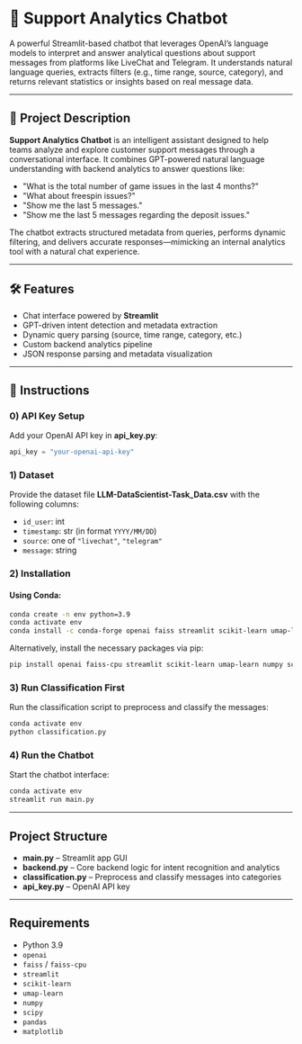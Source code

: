 
# 🤖 Support Analytics Chatbot

A powerful Streamlit-based chatbot that leverages OpenAI’s language models to interpret and answer analytical questions about support messages from platforms like LiveChat and Telegram. It understands natural language queries, extracts filters (e.g., time range, source, category), and returns relevant statistics or insights based on real message data.

---

## 🚀 Project Description

**Support Analytics Chatbot** is an intelligent assistant designed to help teams analyze and explore customer support messages through a conversational interface. It combines GPT-powered natural language understanding with backend analytics to answer questions like:

- "What is the total number of game issues in the last 4 months?"
- "What about freespin issues?"
- "Show me the last 5 messages."
- "Show me the last 5 messages regarding the deposit issues."

The chatbot extracts structured metadata from queries, performs dynamic filtering, and delivers accurate responses—mimicking an internal analytics tool with a natural chat experience.

---

## 🛠️ Features

- Chat interface powered by **Streamlit**
- GPT-driven intent detection and metadata extraction
- Dynamic query parsing (source, time range, category, etc.)
- Custom backend analytics pipeline
- JSON response parsing and metadata visualization

---

## 📄 Instructions

### 0) API Key Setup
Add your OpenAI API key in **api_key.py**:
```python
api_key = "your-openai-api-key"
```

### 1) Dataset
Provide the dataset file **LLM-DataScientist-Task_Data.csv** with the following columns:
- `id_user`: int
- `timestamp`: str (in format `YYYY/MM/DD`)
- `source`: one of `"livechat"`, `"telegram"`
- `message`: string

### 2) Installation

#### Using Conda:
```bash
conda create -n env python=3.9
conda activate env
conda install -c conda-forge openai faiss streamlit scikit-learn umap-learn numpy scipy pandas matplotlib
```

Alternatively, install the necessary packages via pip:
```bash
pip install openai faiss-cpu streamlit scikit-learn umap-learn numpy scipy pandas matplotlib
```

### 3) Run Classification First
Run the classification script to preprocess and classify the messages:
```bash
conda activate env
python classification.py
```

### 4) Run the Chatbot
Start the chatbot interface:
```bash
conda activate env
streamlit run main.py
```

---

## Project Structure

- **main.py** – Streamlit app GUI
- **backend.py** – Core backend logic for intent recognition and analytics
- **classification.py** – Preprocess and classify messages into categories
- **api_key.py** – OpenAI API key

---

## Requirements

- Python 3.9
- `openai`
- `faiss` / `faiss-cpu`
- `streamlit`
- `scikit-learn`
- `umap-learn`
- `numpy`
- `scipy`
- `pandas`
- `matplotlib`
